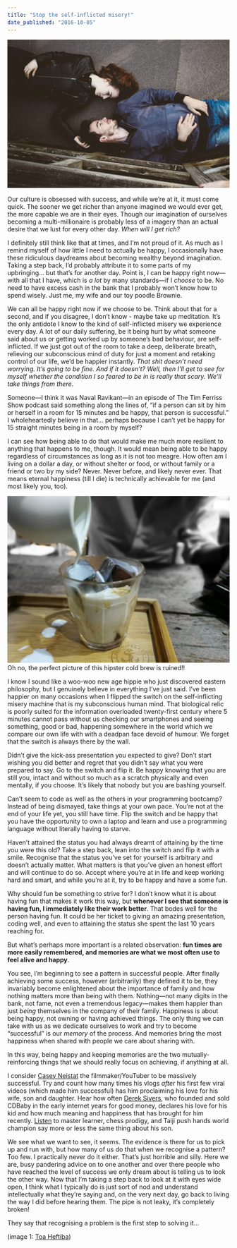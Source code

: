 ```yaml
---
title: "Stop the self-inflicted misery!"
date_published: "2016-10-05"
---
```


![two people lying side by side looking into each other's eyes](images/photo-1461009209120-103a8f970745-1024x683.jpeg)

Our culture is obsessed with success, and while we’re at it, it must come quick. The sooner we get richer than anyone imagined we would ever get, the more capable we are in their eyes. Though our imagination of ourselves becoming a multi-millionaire is probably less of a imagery than an actual desire that we lust for every other day. _When will I get rich?_

I definitely still think like that at times, and I’m not proud of it. As much as I remind myself of how little I need to actually be happy, I occasionally have these ridiculous daydreams about becoming wealthy beyond imagination. Taking a step back, I’d probably attribute it to some parts of my upbringing… but that’s for another day. Point is, I can be happy right now—with all that I have, which is _a lot_ by many standards—if I _choose_ to be. No need to have excess cash in the bank that I probably won’t know how to spend wisely. Just me, my wife and our toy poodle Brownie.

We can all be happy right now if we choose to be. Think about that for a second, and if you disagree, I don’t know - maybe take up meditation. It’s the only antidote I know to the kind of self-inflicted misery we experience every day. A lot of our daily suffering, be it being hurt by what someone said about us or getting worked up by someone’s bad behaviour, are self-inflicted. If we just got out of the room to take a deep, deliberate breath, relieving our subconscious mind of duty for just a moment and retaking control of our life, we’d be happier instantly. _That shit doesn’t need worrying. It’s going to be fine. And if it doesn’t? Well, then I’ll get to see for myself whether the condition I so feared to be in is really that scary. We’ll take things from there_.

Someone—I think it was Naval Ravikant—in an episode of The Tim Ferriss Show podcast said something along the lines of, “if a person can sit by him or herself in a room for 15 minutes and be happy, that person is successful.” I wholeheartedly believe in that… perhaps because I can’t yet be happy for 15 straight minutes being in a room by myself?

I can see how being able to do that would make me much more resilient to anything that happens to me, though. It would mean being able to be happy regardless of circumstances as long as it is not too meagre. How often am I living on a dollar a day, or without shelter or food, or without family or a friend or two by my side? Never. Never before, and likely never ever. That means eternal happiness (till I die) is technically achievable for me (and most likely you, too).

![milk spilled on tray while pouring over coffee cubes](images/IMG_20161005_204712_1-1024x768.jpg) Oh no, the perfect picture of this hipster cold brew is ruined!!

I know I sound like a woo-woo new age hippie who just discovered eastern philosophy, but I genuinely believe in everything I’ve just said. I’ve been happier on many occasions when I flipped the switch on the self-inflicting misery machine that is my subconscious human mind. That biological relic is poorly suited for the information overloaded twenty-first century where 5 minutes cannot pass without us checking our smartphones and seeing something, good or bad, happening somewhere in the world which we compare our own life with with a deadpan face devoid of humour. We forget that the switch is always there by the wall.

Didn’t give the kick-ass presentation you expected to give? Don’t start wishing you did better and regret that you didn’t say what you were prepared to say. Go to the switch and flip it. Be happy knowing that you are still you, intact and without so much as a scratch physically and even mentally, if you choose. It’s likely that nobody but you are bashing yourself.

Can’t seem to code as well as the others in your programming bootcamp? Instead of being dismayed, take things at your own pace. You’re not at the end of your life yet, you still have time. Flip the switch and be happy that you have the opportunity to own a laptop and learn and use a programming language without literally having to starve.

Haven’t attained the status you had always dreamt of attaining by the time you were this old? Take a step back, lean into the switch and flip it with a smile. Recognise that the status you’ve set for yourself is arbitrary and doesn’t actually matter. What matters is that you’ve given an honest effort and will continue to do so. Accept where you’re at in life and keep working hard and smart, and while you’re at it, try to be happy and have a some fun.

Why should fun be something to strive for? I don’t know what it is about having fun that makes it work this way, but **whenever I see that someone is having fun, I immediately like their work better**. That bodes well for the person having fun. It could be her ticket to giving an amazing presentation, coding well, and even to attaining the status she spent the last 10 years reaching for.

But what’s perhaps more important is a related observation: **fun times are more easily remembered, and memories are what we most often use to feel alive and happy**.

You see, I’m beginning to see a pattern in successful people. After finally achieving some success, however (arbitrarily) they defined it to be, they invariably become enlightened about the importance of family and how nothing matters more than being with them. Nothing—not many digits in the bank, not fame, not even a tremendous legacy—makes them happier than just _being_ themselves in the company of their family. Happiness is about being happy, not owning or having achieved things. The only thing we can take with us as we dedicate ourselves to work and try to become “successful” is our _memory_ of the process. And memories bring the most happiness when shared with people we care about sharing with.

In this way, being happy and keeping memories are the two mutually-reinforcing things that we should really focus on achieving, if anything at all.

I consider [Casey Neistat](https://www.youtube.com/channel/UCtinbF-Q-fVthA0qrFQTgXQ) the filmmaker/YouTuber to be massively successful. Try and count how many times his vlogs _after_ his first few viral videos (which made him successful) has him proclaiming his love for his wife, son and daughter. Hear how often [Derek Sivers](http://fourhourworkweek.com/2015/12/14/derek-sivers-on-developing-confidence-finding-happiness-and-saying-no-to-millions/), who founded and sold CDBaby in the early internet years for good money, declares his love for his kid and how much meaning and happiness that has brought for him recently. [Listen](http://fourhourworkweek.com/2014/04/22/tim-ferriss-podcast/) to master learner, chess prodigy, and Taiji push hands world champion say more or less the same thing about his son.

We see what we want to see, it seems. The evidence is there for us to pick up and run with, but how many of us do that when we recognise a pattern? Too few. I practically never do it either. That’s just horrible and silly. Here we are, busy pandering advice on to one another and over there people who have reached the level of success we only dream about is telling us to look the other way. Now that I’m taking a step back to look at it with eyes wide open, I think what I typically do is just sort of nod and understand intellectually what they’re saying and, on the very next day, go back to living the way I did before hearing them. The pipe is not leaky, it’s completely broken!

They say that recognising a problem is the first step to solving it…

(image 1: [Toa Heftiba](https://unsplash.com/@heftiba))
